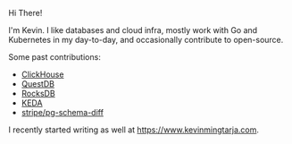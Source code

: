 Hi There!

I'm Kevin. I like databases and cloud infra, mostly work with Go and Kubernetes in my day-to-day, and occasionally contribute to open-source.

Some past contributions:
- [ClickHouse](https://github.com/ClickHouse/ClickHouse/commits?author=kevinmingtarja)
- [QuestDB](https://github.com/questdb/questdb/commits?author=kevinmingtarja)
- [RocksDB](https://github.com/facebook/rocksdb/commits?author=kevinmingtarja)
- [KEDA](https://github.com/kedacore/keda/commits?author=kevinmingtarja)
- [stripe/pg-schema-diff](https://github.com/stripe/pg-schema-diff/commits?author=kevinmingtarja)

I recently started writing as well at https://www.kevinmingtarja.com.
